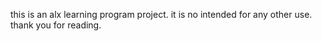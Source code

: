 this is an alx learning program project. it is no intended for any other use.
thank you for reading.
